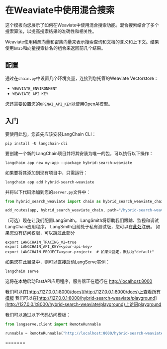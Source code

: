 # 在Weaviate中使用混合搜索
这个模板向您展示了如何在Weaviate中使用混合搜索功能。混合搜索结合了多个搜索算法，以提高搜索结果的准确性和相关性。

Weaviate使用稀疏向量和密集向量来表示搜索查询和文档的含义和上下文。结果使用`bm25`和向量搜索排名的组合来返回前几个结果。

## 配置
通过在`chain.py`中设置几个环境变量，连接到您托管的Weaviate Vectorstore：

* `WEAVIATE_ENVIRONMENT`
* `WEAVIATE_API_KEY`

您还需要设置您的`OPENAI_API_KEY`以使用OpenAI模型。

## 入门
要使用此包，您首先应该安装LangChain CLI：

```shell
pip install -U langchain-cli
```

要创建一个新的LangChain项目并将其安装为唯一的包，可以执行以下操作：

```shell
langchain app new my-app --package hybrid-search-weaviate
```

如果要将其添加到现有项目中，只需运行：

```shell
langchain app add hybrid-search-weaviate
```

并将以下代码添加到您的`server.py`文件中：
```python
from hybrid_search_weaviate import chain as hybrid_search_weaviate_chain

add_routes(app, hybrid_search_weaviate_chain, path="/hybrid-search-weaviate")
```

（可选）现在让我们配置LangSmith。
LangSmith将帮助我们跟踪、监视和调试LangChain应用程序。
LangSmith目前处于私有测试版，您可以在[此处](https://smith.langchain.com/)注册。
如果您没有访问权限，可以跳过此部分


```shell
export LANGCHAIN_TRACING_V2=true
export LANGCHAIN_API_KEY=<your-api-key>
export LANGCHAIN_PROJECT=<your-project>  # 如果未指定，默认为"default"
```

如果您在此目录中，则可以直接启动LangServe实例：

```shell
langchain serve
```

这将在本地启动FastAPI应用程序，服务器正在运行在
[http://localhost:8000](http://localhost:8000)

我们可以在[http://127.0.0.1:8000/docs](http://127.0.0.1:8000/docs)上查看所有模板
我们可以在[http://127.0.0.1:8000/hybrid-search-weaviate/playground](http://127.0.0.1:8000/hybrid-search-weaviate/playground)上访问playground

我们可以通过以下代码访问模板：

```python
from langserve.client import RemoteRunnable

runnable = RemoteRunnable("http://localhost:8000/hybrid-search-weaviate")
```
=======